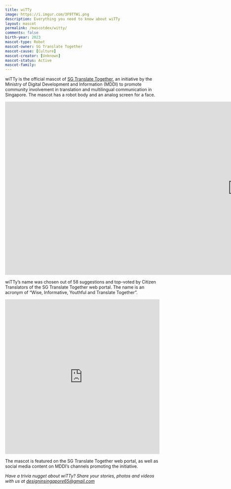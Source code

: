 ```yaml
---
title: wiTTy
image: https://i.imgur.com/3F9TTWi.png
description: Everything you need to know about wiTTy
layout: mascot
permalink: /mascotdex/witty/
comments: false
birth-year: 2023
mascot-type: Robot
mascot-owner: SG Translate Together
mascot-cause: [Culture]
mascot-creator: [Unknown]
mascot-status: Active
mascot-family: 
---
```


wiTTy is the official mascot of <a href="https://www.sgtranslatetogether.gov.sg/" target="_blank">SG Translate Together</a>, an initiative by the Ministry of Digital Development and Information (MDDI) to promote community involvement in translation and multilingual communication in Singapore. The mascot has a robot body and an analog screen for a face.

<div class="video-responsive"><iframe width="1524" height="560" src="https://www.youtube.com/embed/iFH4avmp5GM" title="SG Translate Together!" frameborder="0" allow="accelerometer; autoplay; clipboard-write; encrypted-media; gyroscope; picture-in-picture; web-share" referrerpolicy="strict-origin-when-cross-origin" allowfullscreen></iframe></div>

wiTTy’s name was chosen out of 58 suggestions and top-voted by Citizen Translators of the SG Translate Together web portal. The name is an acronym of “Wise, Informative, Youthful and Translate Together”. 


<div class="fb-post-container">
<iframe src="https://www.facebook.com/plugins/video.php?height=476&href=https%3A%2F%2Fwww.facebook.com%2FSingaporeMDDI%2Fvideos%2F2318407065022282%2F&show_text=false&width=476&t=0" width="500" height="500" style="border:none;overflow:hidden" scrolling="no" frameborder="0" allowfullscreen="true" allow="autoplay; clipboard-write; encrypted-media; picture-in-picture; web-share"></iframe>
</div>

The mascot is featured on the SG Translate Together web portal, as well as social media content on MDDI’s channels promoting the initiative.

<i>Have a trivia nugget about wiTTy? Share your stories, photos and videos with us at designinsingapore65@gmail.com</i>

